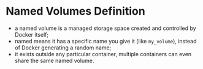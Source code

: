 # Named Volumes Definition

- a named volume is a managed storage space created and controlled by Docker itself;
- named means it has a specific name you give it (like `my_volume`), instead of Docker generating a random name;
- it exists outside any particular container, multiple containers can even share the same named volume.

